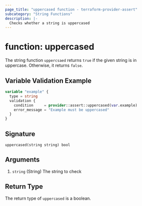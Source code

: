```yaml
---
page_title: "uppercased function - terraform-provider-assert"
subcategory: "String Functions"
description: |-
  Checks whether a string is uppercased
---
```


# function: uppercased



The string function `uppercsaed` returns `true` if the given string is in uppercase. Otherwise, it returns `false`.

## Variable Validation Example

```terraform
variable "example" {
  type = string
  validation {
    condition     = provider::assert::uppercased(var.example)
    error_message = "Example must be uppercased"
  }
}
```

## Signature

<!-- signature generated by tfplugindocs -->
```text
uppercased(string string) bool
```

## Arguments

<!-- arguments generated by tfplugindocs -->
1. `string` (String) The string to check


## Return Type

The return type of `uppercased` is a boolean.
